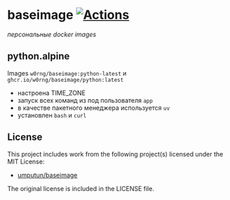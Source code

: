 # baseimage [![Actions](https://github.com/w0rng/baseimage/workflows/build/badge.svg)](https://github.com/w0rng/baseimage/actions)

_персональные docker images_

## python.alpine

Images `w0rng/baseimage:python-latest` и `ghcr.io/w0rng/baseimage/python:latest`

* настроена TIME_ZONE
* запуск всех команд из под пользователя `app`
* в качестве пакетного менеджера используется `uv`
* установлен `bash` и `curl`


## License

This project includes work from the following project(s) licensed under the MIT License:

- [umputun/baseimage](https://github.com/umputun/baseimage/tree/master)

The original license is included in the LICENSE file.
